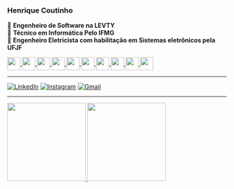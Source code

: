 ### Henrique Coutinho

 :office: **Engenheiro de Software na LEVTY** </br>
 :notebook: **Técnico em Informática Pelo IFMG** </br>
 :notebook: **Engenheiro Eletricista com habilitação em Sistemas eletrônicos pela UFJF** </br>

<div>
<a href="https://github.com/Hesico">
<img width="30px" height="30px" align="center" src="https://cdn.jsdelivr.net/gh/devicons/devicon/icons/html5/html5-original.svg"/> 
<img width="30px" height="30px" align="center" src="https://cdn.jsdelivr.net/gh/devicons/devicon/icons/css3/css3-original.svg" />   
<img width="30px" height="30px" align="center" src="https://cdn.jsdelivr.net/gh/devicons/devicon/icons/javascript/javascript-plain.svg" />
<img width="30px" height="30px" align="center" src="https://cdn.jsdelivr.net/gh/devicons/devicon/icons/nodejs/nodejs-original.svg" />
<img width="30px" height="30px" align="center" src="https://cdn.jsdelivr.net/gh/devicons/devicon/icons/react/react-original.svg" />
<img width="30px" height="30px" align="center" src="https://cdn.jsdelivr.net/gh/devicons/devicon/icons/csharp/csharp-original.svg" />
<img width="30px" height="30px" align="center" src="https://cdn.jsdelivr.net/gh/devicons/devicon/icons/c/c-original.svg" />
<img width="30px" height="30px" align="center" src="https://cdn.jsdelivr.net/gh/devicons/devicon/icons/python/python-original.svg" />    
<img width="30px" height="30px" align="center" src="https://cdn.jsdelivr.net/gh/devicons/devicon/icons/mongodb/mongodb-original.svg" />   
<img width="30px" height="30px" align="center" src="https://cdn.jsdelivr.net/gh/devicons/devicon/icons/mysql/mysql-original.svg" />
</a>
</div>      

***
[![LinkedIn](https://img.shields.io/badge/LinkedIn-0077B5?style=for-the-badge&logo=linkedin&logoColor=white)](https://www.linkedin.com/in/henrique-scoutinho/)
[![Instagram](https://img.shields.io/badge/Instagram-E4405F?style=for-the-badge&logo=instagram&logoColor=white)](https://www.instagram.com/hs_coutinho/)
[![Gmail](https://img.shields.io/badge/Gmail-D14836?style=for-the-badge&logo=gmail&logoColor=white)](mailto:henrique.coutinho@engenharia.ufjf.br?subject=Olá,%20Mundo!)

***

              
                


 <div>
  <a href="https://github.com/Hesico">
  <img height="180em" src="https://github-readme-stats.vercel.app/api?username=Hesico&show_icons=true&theme=tokyonight&include_all_commits=true&count_private=true&bg_color=DEG,483D8B,4B0082,800080&border_color=191970"/>
  <img height="180em" src="https://github-readme-stats.vercel.app/api/top-langs/?username=Hesico&layout=compact&langs_count=6&theme=tokyonight&bg_color=DEG,800080,4B0082,483D8B&border_color=191970&text_color=FFFFFF&card_width=350&hide=Tcl"/>
</div>
